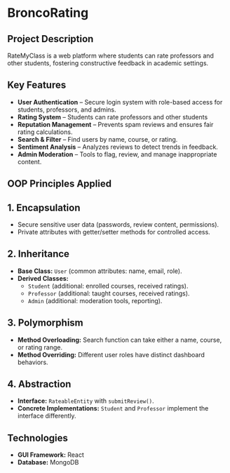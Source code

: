 # BroncoRating

## Project Description
RateMyClass is a web platform where students can rate professors and other students, fostering constructive feedback in academic settings.

## Key Features
- **User Authentication** – Secure login system with role-based access for students, professors, and admins.  
- **Rating System** – Students can rate professors and other students 
- **Reputation Management** – Prevents spam reviews and ensures fair rating calculations.  
- **Search & Filter** – Find users by name, course, or rating.  
- **Sentiment Analysis** – Analyzes reviews to detect trends in feedback.  
- **Admin Moderation** – Tools to flag, review, and manage inappropriate content.

## OOP Principles Applied
## 1. Encapsulation  
- Secure sensitive user data (passwords, review content, permissions).  
- Private attributes with getter/setter methods for controlled access.  

## 2. Inheritance  
- **Base Class:** `User` (common attributes: name, email, role).  
- **Derived Classes:**  
  - `Student` (additional: enrolled courses, received ratings).  
  - `Professor` (additional: taught courses, received ratings).  
  - `Admin` (additional: moderation tools, reporting).  

## 3. Polymorphism  
- **Method Overloading:** Search function can take either a name, course, or rating range.  
- **Method Overriding:** Different user roles have distinct dashboard behaviors.  

## 4. Abstraction  
- **Interface:** `RateableEntity` with `submitReview()`.
- **Concrete Implementations:** `Student` and `Professor` implement the interface differently.  

## Technologies
- **GUI Framework:** React  
- **Database:** MongoDB  
